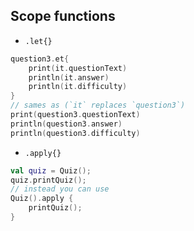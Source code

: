## Scope functions
- `.let{}`
```kotlin
question3.et{
	print(it.questionText)
	println(it.answer)
	println(it.difficulty)
}
// sames as (`it` replaces `question3`)
print(question3.questionText)
println(question3.answer)
println(question3.difficulty)
```
- `.apply{}`
```kotlin
val quiz = Quiz();
quiz.printQuiz();
// instead you can use
Quiz().apply {
	printQuiz();
}
```